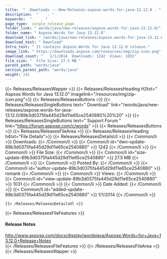 ```yaml
---
title:  "  Downloads ---New-Releases-aspose.words-for-java-13.12.0 . " 
description:  "    . " 
keywords:  "    . " 
page_type:  single_release_page
folder_link: " words/java/new-releases/aspose.words-for-java-13.12.0/"
folder_name: " Aspose.Words for Java 13.12.0"
download_link: " /words/java/new-releases/aspose.words-for-java-13.12.0/89b3d0375fa445d29d11e65ce2540880"
download_text: " Download"
Intro_text: " It contains Aspose.Words for Java 13.12.0 release."
image_link: " https://downloads.aspose.com/resources/img/zip-icon.png"
download_count: "   1/1/2014  Downloads: 1242  Views: 1031"
file_size: "  File Size: 27.5 MB "
parent_path: "words/java"
section_parent_path: "words/java"
weight: 142 
---
```


{{< Releases/ReleasesWapper >}}
  {{< Releases/ReleasesHeading H2txt=" Aspose.Words for Java 13.12.0" imagelink="/resources/img/zip-icon.png">}}
  {{< Releases/ReleasesButtons >}}
    {{< Releases/ReleasesSingleButtons text=" Download" link="/words/java/new-releases/aspose.words-for-java-13.12.0/89b3d0375fa445d29d11e65ce2540880%20%20" >}}
    {{< Releases/ReleasesSingleButtons text=" Support Forum " link="https://forum.aspose.com/c/words" >}}
  {{< Releases/ReleasesButtons >}}
  {{< Releases/ReleasesFileArea >}}
    {{< Releases/ReleasesHeading h4txt="File Details">}}
    {{< Releases/ReleasesDetailsUl >}}
            {{< Common/li  >}} Downloads: {{< /Common/li >}} 
      {{< Common/li id="dwn-update-89b3d0375fa445d29d11e65ce2540880" >}} 1242 {{< /Common/li >}} 
      {{< Common/li  >}} File Size: {{< /Common/li >}} 
      {{< Common/li id="size-update-89b3d0375fa445d29d11e65ce2540880" >}} 27.5 MB {{< /Common/li >}} 
      {{< Common/li  >}} Posted By: {{< /Common/li >}} 
      {{< Common/li id="author-update-89b3d0375fa445d29d11e65ce2540880" >}} romank {{< /Common/li >}} 
      {{< Common/li  >}} Views: {{< /Common/li >}} 
      {{< Common/li id="view-update-89b3d0375fa445d29d11e65ce2540880" >}} 1031 {{< /Common/li >}} 
      {{< Common/li  >}} Date Added: {{< /Common/li >}} 
      {{< Common/li id="added-update-89b3d0375fa445d29d11e65ce2540880" >}} 1/1/2014 {{< /Common/li >}} 

    {{< /Releases/ReleasesDetailsUl >}}

  {{< Releases/ReleasesFileFeatures >}}
      <h4>Release Notes</h4><div><a href="http://www.aspose.com/docs/display/wordsjava/Aspose.Words+for+Java+13.12.0+Release+Notes">http://www.aspose.com/docs/display/wordsjava/Aspose.Words+for+Java+13.12.0+Release+Notes</a></div>
  {{< /Releases/ReleasesFileFeatures >}}
 {{< /Releases/ReleasesFileArea >}}
{{< /Releases/ReleasesWapper >}}


